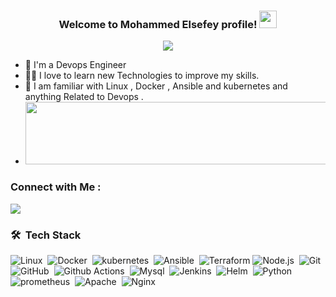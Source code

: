

<h3 align="center">
  Welcome to Mohammed Elsefey profile!
  <img src="https://media.giphy.com/media/hvRJCLFzcasrR4ia7z/giphy.gif" width="28">
</h3>

<!-- Typing SVG by DenverCoder1 - https://github.com/DenverCoder1/readme-typing-svg -->
<p align="center">
  <a href="https://github.com/DenverCoder1/readme-typing-svg"><img src="https://readme-typing-svg.herokuapp.com/?lines=Devops%20Engineer;Always%20learning%20new%20things&font=Fira%20Code&center=true&width=440&height=45&color=f75c7e&vCenter=true&size=22"></a>
<p/>


- 🏢 I'm a Devops Engineer 
- 👨‍💻 I love to learn new Technologies to improve my skills.
- 💬 I am familiar with Linux , Docker , Ansible and kubernetes and anything Related to Devops .
- <img src="https://github.com/Govindv7555/Govindv7555/blob/main/49e76e0596857673c5c80c85b84394c1.gif" width=1000px height=100px>
### Connect with Me :

<a href="https://linkedin.com/in/mohammed-elsefey" target="_blank"><img src="https://img.shields.io/badge/-Mohammed%20Elsefey-0077B5?style=for-the-badge&logo=Linkedin&logoColor=white"/></a>



### 🛠 &nbsp;Tech Stack
![Linux](https://img.shields.io/badge/-linux-05122A?style=flat&logo=linux)&nbsp;
![Docker](https://img.shields.io/badge/-Docker-05122A?style=flat&logo=Docker&logoColor=563D7C)&nbsp;
![kubernetes](https://img.shields.io/badge/-kubernetes-05122A?style=flat&logo=kubernetes)&nbsp;
![Ansible](https://img.shields.io/badge/-Ansible-05122A?style=flat&logo=Ansible&logoColor=1572B6)&nbsp;
![Terraform](https://img.shields.io/badge/-Terraform-05122A?style=flat&logo=Terraform)
![Node.js](https://img.shields.io/badge/-Node.js-05122A?style=flat&logo=node.js&logoColor=339933)&nbsp;
![Git](https://img.shields.io/badge/-Git-05122A?style=flat&logo=git)&nbsp;
![GitHub](https://img.shields.io/badge/-GitHub-05122A?style=flat&logo=github)&nbsp;
![Github Actions](https://img.shields.io/badge/-GithubActions-05122A?style=flat&logo=GithubActions&logoColor=007ACC)&nbsp;
![Mysql](https://img.shields.io/badge/-mysql-05122A?style=flat&logo=Mysql)&nbsp;
![Jenkins](https://img.shields.io/badge/-Jenkins-05122A?style=flat&logo=Jenkins)&nbsp;
![Helm](https://img.shields.io/badge/-helm-05122A?style=flat&logo=helm)&nbsp;
![Python](https://img.shields.io/badge/-Python%20-05122A?style=flat&logo=python)&nbsp;
![prometheus](https://img.shields.io/badge/-prometheus-05122A?style=flat&logo=prometheus)&nbsp;
![Apache](https://img.shields.io/badge/-Apache-05122A?style=flat&logo=Apache)&nbsp;
![Nginx](https://img.shields.io/badge/-Nginx-05122A?style=flat&logo=Nginx)&nbsp;







